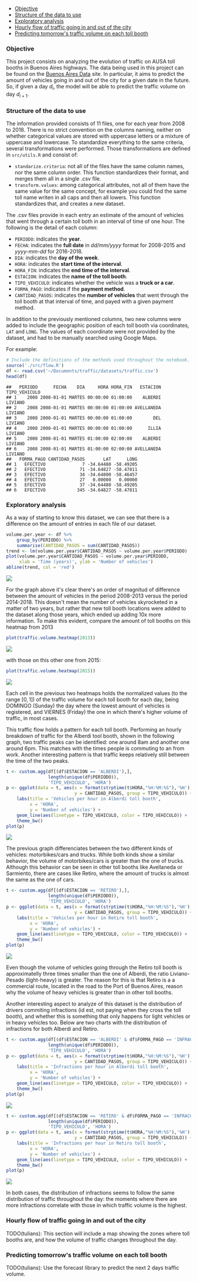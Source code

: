 -   [Objective](#objective)
-   [Structure of the data to use](#structure-of-the-data-to-use)
-   [Exploratory analysis](#exploratory-analysis)
-   [Hourly flow of traffic going in and out of the city](#hourly-flow-of-traffic-going-in-and-out-of-the-city)
-   [Predicting tomorrow's traffic volume on each toll booth](#predicting-tomorrows-traffic-volume-on-each-toll-booth)

### Objective

This project consists on analyzing the evolution of traffic on AUSA toll booths in Buenos Aires highways. The data being used in this project can be found on the [Buenos Aires Data](https://data.buenosaires.gob.ar/dataset/flujo-vehicular-por-unidades-de-peaje-ausa) site. In particular, it aims to predict the amount of vehicles going in and out of the city for a given date in the future. So, if given a day *d*<sub>*i*</sub>, the model will be able to predict the traffic volume on day *d*<sub>*i* + 1</sub>.

### Structure of the data to use

The information provided consists of 11 files, one for each year from 2008 to 2018. There is no strict convention on the columns naming, neither on whether categorical values are stored with uppercase letters or a mixture of uppercase and lowercase. To standardize everything to the same criteria, several transformations were performed. Those transformations are defined in `src/utils.R` and consist of:

-   `standarize.criteria`: not all of the files have the same column names, nor the same column order. This function standardizes their format, and merges them all in a single .csv file.
-   `transform.values`: among categorical attributes, not all of them have the same value for the same concept, for example you could find the same toll name writen in all caps and then all lowers. This function standardizes that, and creates a new dataset.

The .csv files provide in each entry an estimate of the amount of vehicles that went through a certain toll both in an interval of time of one hour. The following is the detail of each column:

-   `PERIODO`: indicates the **year**.
-   `FECHA`: indicates the **full date** in *dd/mm/yyyy* format for 2008-2015 and *yyyy-mm-dd* for 2016-2018.
-   `DIA`: indicates the **day of the week**.
-   `HORA`: indicates the **start time of the interval**.
-   `HORA_FIN`: indicates the **end time of the interval**.
-   `ESTACION`: indicates the **name of the toll booth**.
-   `TIPO_VEHICULO`: indicates whether the vehicle was a **truck or a car**.
-   `FORMA_PAGO`: indicates if the **payment method**.
-   `CANTIDAD_PASOS`: indicates the **number of vehicles** that went through the toll booth at that interval of time, and payed with a given payment method.

In addition to the previously mentioned columns, two new columns were added to include the geographic position of each toll booth via coordinates, `LAT` and `LONG`. The values of each coordinate were not provided by the dataset, and had to be manually searched using Google Maps.

For example:

``` r
# Include the definitions of the methods used throughout the notebook.
source('./src/flow.R')
df <- read.csv('~/Documents/traffic/datasets/traffic.csv')
head(df)
```

    ##   PERIODO      FECHA    DIA     HORA HORA_FIN   ESTACION TIPO_VEHICULO
    ## 1    2008 2008-01-01 MARTES 00:00:00 01:00:00    ALBERDI       LIVIANO
    ## 2    2008 2008-01-01 MARTES 00:00:00 01:00:00 AVELLANEDA       LIVIANO
    ## 3    2008 2008-01-01 MARTES 00:00:00 01:00:00        DEL       LIVIANO
    ## 4    2008 2008-01-01 MARTES 00:00:00 01:00:00      ILLIA       LIVIANO
    ## 5    2008 2008-01-01 MARTES 01:00:00 02:00:00    ALBERDI       LIVIANO
    ## 6    2008 2008-01-01 MARTES 01:00:00 02:00:00 AVELLANEDA       LIVIANO
    ##   FORMA_PAGO CANTIDAD_PASOS       LAT      LONG
    ## 1   EFECTIVO              7 -34.64480 -58.49205
    ## 2   EFECTIVO             71 -34.64827 -58.47811
    ## 3   EFECTIVO             34 -34.64800 -58.46457
    ## 4   EFECTIVO             27   0.00000   0.00000
    ## 5   EFECTIVO             37 -34.64480 -58.49205
    ## 6   EFECTIVO            345 -34.64827 -58.47811

### Exploratory analysis

As a way of starting to know this dataset, we can see that there is a difference on the amount of entries in each file of our dataset.

``` r
volume.per.year <- df %>%
    group_by(PERIODO) %>% 
    summarise(CANTIDAD_PASOS = sum(CANTIDAD_PASOS))
trend <- lm(volume.per.year$CANTIDAD_PASOS ~ volume.per.year$PERIODO)
plot(volume.per.year$CANTIDAD_PASOS ~ volume.per.year$PERIODO, 
     xlab = 'Time (years)', ylab = 'Number of vehicles')
abline(trend, col = 'red')
```

![](README_files/figure-markdown_github/trend-1.png)

For the graph above it's clear there's an order of magnitud of difference between the amount of vehicles in the period 2008-2013 versus the period 2014-2018. This doesn't mean the number of vehicles skyrocketed in a matter of two years, but rather that new toll booth locations were added to the dataset along those years, which ended up adding 10x more information. To make this evident, compare the amount of toll booths on this heatmap from 2013

``` r
plot(traffic.volume.heatmap(2013))
```

![](README_files/figure-markdown_github/heatmap2013-1.png)

with those on this other one from 2015:

``` r
plot(traffic.volume.heatmap(2015))
```

![](README_files/figure-markdown_github/heatmap2015-1.png)

Each cell in the previous two heatmaps holds the normalized values (to the range \[0, 1\]) of the traffic volume for each toll booth for each day, being DOMINGO (Sunday) the day where the lowest amount of vehicles is registered, and VIERNES (Friday) the one in which there's higher volume of traffic, in most cases.

This traffic flow holds a pattern for each toll booth. Performing an hourly breakdown of traffic for the Alberdi tool booth, shown in the following graph, two traffic peaks can be identified: one around 8am and another one around 6pm. This matches with the times people is commuting to an from work. Another interesting pattern is that traffic keeps relatively still between the time of the two peaks.

``` r
t <- custom.agg(df[(df$ESTACION == 'ALBERDI'),],
                length(unique(df$PERIODO)),
                'TIPO_VEHICULO', 'HORA')
p <- ggplot(data = t, aes(x = format(strptime(t$HORA,"%H:%M:%S"),'%H'), 
                          y = CANTIDAD_PASOS, group = TIPO_VEHICULO)) +
    labs(title = 'Vehicles per hour in Alberdi toll booth', 
         x = 'HORA',
         y = 'Number of vehicles') +
    geom_line(aes(linetype = TIPO_VEHICULO, color = TIPO_VEHICULO)) +
    theme_bw()
plot(p)
```

![](README_files/figure-markdown_github/breakdownalberdi-1.png)

The previous graph differenciates between the two different kinds of vehicles: motorbikes/cars and trucks. While both kinds show a similar behavior, the volume of motorbikes/cars is greater than the one of trucks. Although this behavior can be seen in other toll booths like Avellaneda or Sarmiento, there are cases like Retiro, where the amount of trucks is almost the same as the one of cars.

``` r
t <- custom.agg(df[(df$ESTACION == 'RETIRO'),],
                length(unique(df$PERIODO)),
                'TIPO_VEHICULO', 'HORA')
p <- ggplot(data = t, aes(x = format(strptime(t$HORA,"%H:%M:%S"),'%H'), 
                          y = CANTIDAD_PASOS, group = TIPO_VEHICULO)) +
    labs(title = 'Vehicles per hour in Retiro toll booth', 
         x = 'HORA',
         y = 'Number of vehicles') +
    geom_line(aes(linetype = TIPO_VEHICULO, color = TIPO_VEHICULO)) +
    theme_bw()
plot(p)
```

![](README_files/figure-markdown_github/breakdownretiro-1.png)

Even though the volume of vehicles going through the Retiro toll booth is approximatelly three times smaller than the one of Alberdi, the ratio Liviano-Pesado (light-heavy) is greater. The reason for this is that Retiro is a a commercial route, located in the road to the Port of Buenos Aires, reason why the volume of heavy vehicles is greater than in other toll booths.

Another interesting aspect to analyze of this dataset is the distribution of drivers commiting infractions (id est, not paying when they cross the toll booth), and whether this is something that only happens for light vehicles or in heavy vehicles too. Below are two charts with the distribution of infractions for both Alberdi and Retiro.

``` r
t <- custom.agg(df[(df$ESTACION == 'ALBERDI' & df$FORMA_PAGO == 'INFRACCION'),],
                length(unique(df$PERIODO)),
                'TIPO_VEHICULO', 'HORA')
p <- ggplot(data = t, aes(x = format(strptime(t$HORA,"%H:%M:%S"),'%H'), 
                          y = CANTIDAD_PASOS, group = TIPO_VEHICULO)) +
    labs(title = 'Infractions per hour in Alberdi toll booth', 
         x = 'HORA',
         y = 'Number of vehicles') +
    geom_line(aes(linetype = TIPO_VEHICULO, color = TIPO_VEHICULO)) +
    theme_bw()
plot(p)
```

![](README_files/figure-markdown_github/infractionsalberdi-1.png)

``` r
t <- custom.agg(df[(df$ESTACION == 'RETIRO' & df$FORMA_PAGO == 'INFRACCION'),],
                length(unique(df$PERIODO)),
                'TIPO_VEHICULO', 'HORA')
p <- ggplot(data = t, aes(x = format(strptime(t$HORA,"%H:%M:%S"),'%H'), 
                          y = CANTIDAD_PASOS, group = TIPO_VEHICULO)) +
    labs(title = 'Infractions per hour in Retiro toll booth', 
         x = 'HORA',
         y = 'Number of vehicles') +
    geom_line(aes(linetype = TIPO_VEHICULO, color = TIPO_VEHICULO)) +
    theme_bw()
plot(p)
```

![](README_files/figure-markdown_github/infractionsretiro-1.png)

In both cases, the distribution of infractions seems to follow the same distribution of traffic throughout the day: the moments where there are more infractions correlate with those in which traffic volume is the highest.

### Hourly flow of traffic going in and out of the city

TODO(tulians): This section will include a map showing the zones where toll booths are, and how the volume of traffic changes throughout the day.

### Predicting tomorrow's traffic volume on each toll booth

TODO(tulians): Use the forecast library to predict the next 2 days traffic volume.

